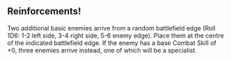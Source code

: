 ## Reinforcements!

Two additional basic enemies arrive from a random battlefield edge (Roll 1D6: 1-2 left side, 3-4 right side, 5-6 enemy edge). Place them at the centre of the indicated battlefield edge. If the enemy has a base Combat Skill of +0, three enemies arrive instead, one of which will be a specialist.
